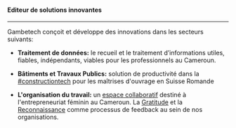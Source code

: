 #### Editeur de solutions innovantes
---

Gambetech conçoit et développe des innovations dans les secteurs suivants:

- __Traitement de données:__ le recueil et le traitement d’informations utiles, fiables, indépendants, viables pour les professionnels au Cameroun.

- __Bâtiments et Travaux Publics:__ solution de productivité dans la [#constructiontech](https://www.garama.ch "Garama") pour les maîtrises d'ouvrage en Suisse Romande

- __L'organisation du travail:__ un [espace collaboratif]( # "NS Bridge") destiné à l'entrepreneuriat féminin au Cameroun. La [Gratitude](../projects/index.html) et la [Reconnaissance](../projects/index.html) comme processus de feedback au sein de nos organisations.
